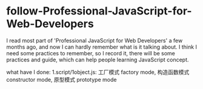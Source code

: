 # follow-Professional-JavaScript-for-Web-Developers
I read most part of 'Professional JavaScript for Web Developers' a few months ago, and now I can hardly remember what is it talking about. I think I need some practices to remember, so I record it, there will be some practices and guide, which can help people learning JavaScript concept.

what have I done:
1.script/1object.js: 工厂模式 factory mode, 构造函数模式 constructor mode, 原型模式 prototype mode

